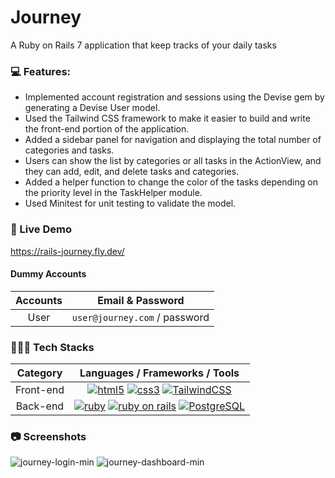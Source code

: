 # Journey
A Ruby on Rails 7 application that keep tracks of your daily tasks

### 💻 Features:
* Implemented account registration and sessions using the Devise gem by generating a Devise User model.
* Used the Tailwind CSS framework to make it easier to build and write the front-end portion of the application.
* Added a sidebar panel for navigation and displaying the total number of categories and tasks.
* Users can show the list by categories or all tasks in the ActionView, and they can add, edit, and delete tasks and categories.
* Added a helper function to change the color of the tasks depending on the priority level in the TaskHelper module.
* Used Minitest for unit testing to validate the model.


### 🚀 Live Demo
https://rails-journey.fly.dev/

#### Dummy Accounts
Accounts    | Email & Password
:---------: | :-------------------------------:
User        | `user@journey.com` / password

### 👨🏽‍💻 Tech Stacks

Category    | Languages / Frameworks / Tools
:---------: | :-------------------------------:
Front-end   | [![html5](https://upload.wikimedia.org/wikipedia/commons/thumb/3/38/HTML5_Badge.svg/64px-HTML5_Badge.svg.png)][1] [![css3](https://upload.wikimedia.org/wikipedia/commons/thumb/6/62/CSS3_logo.svg/64px-CSS3_logo.svg.png)][2] [![TailwindCSS](https://upload.wikimedia.org/wikipedia/commons/thumb/d/d5/Tailwind_CSS_Logo.svg/64px-Tailwind_CSS_Logo.svg.png)][6] 
Back-end    | [![ruby](https://upload.wikimedia.org/wikipedia/commons/thumb/7/73/Ruby_logo.svg/64px-Ruby_logo.svg.png)][3] [![ruby on rails](https://upload.wikimedia.org/wikipedia/commons/thumb/6/62/Ruby_On_Rails_Logo.svg/170px-Ruby_On_Rails_Logo.svg.png)][4] [![PostgreSQL](https://upload.wikimedia.org/wikipedia/commons/thumb/2/29/Postgresql_elephant.svg/64px-Postgresql_elephant.svg.png)][5]

### 📷 Screenshots
![journey-login-min](https://user-images.githubusercontent.com/33846123/202098269-285407ac-55f3-47e3-a615-6e08de12b984.png)
![journey-dashboard-min](https://user-images.githubusercontent.com/33846123/202098289-a91b956d-c97b-4d81-a4e9-0aa5ee5d7825.png)

<!-- Links -->
[1]: https://developer.mozilla.org/en-US/docs/Glossary/HTML5
[2]: https://developer.mozilla.org/en-US/docs/Web/CSS
[3]: https://www.ruby-lang.org/en/
[4]: https://rubyonrails.org/
[5]: https://www.postgresql.org/
[6]: https://tailwindcss.com/
